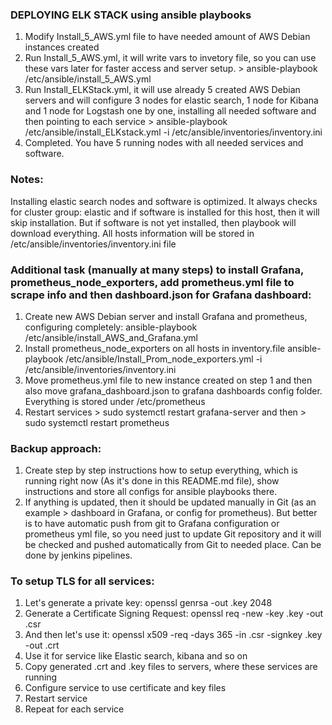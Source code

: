 ### DEPLOYING ELK STACK using ansible playbooks

1. Modify Install_5_AWS.yml file to have needed amount of AWS Debian instances created
2. Run Install_5_AWS.yml, it will write vars to invetory file, so you can use these vars later for faster access and server setup. > ansible-playbook /etc/ansible/install_5_AWS.yml
3. Run Install_ELKStack.yml, it will use already 5 created AWS Debian servers and will configure 3 nodes for elastic search, 1 node for Kibana and 1 node for Logstash one by one, installing all needed software and then pointing to each service > ansible-playbook /etc/ansible/install_ELKstack.yml -i /etc/ansible/inventories/inventory.ini
4. Completed. You have 5 running nodes with all needed services and software.

### Notes: 
Installing elastic search nodes and software is optimized. It always checks for cluster group: elastic and if software is installed for this host, then it will skip installation. But if software is not yet installed, then playbook will download everything.
All hosts information will be stored in /etc/ansible/inventories/inventory.ini file


### Additional task (manually at many steps) to install Grafana, prometheus_node_exporters, add prometheus.yml file to scrape info and then dashboard.json for Grafana dashboard:
1. Create new AWS Debian server and install Grafana and prometheus, configuring completely: ansible-playbook /etc/ansible/install_AWS_and_Grafana.yml 
2. Install prometheus_node_exporters on all hosts in inventory.file ansible-playbook /etc/ansible/Install_Prom_node_exporters.yml -i /etc/ansible/inventories/inventory.ini
3. Move prometheus.yml file to new instance created on step 1 and then also move grafana_dashboard.json to grafana dashboards config folder. Everything is stored under /etc/prometheus
4. Restart services > sudo systemctl restart grafana-server and then > sudo systemctl restart prometheus

### Backup approach:
1. Create step by step instructions how to setup everything, which is running right now (As it's done in this README.md file), show instructions and store all configs for ansible playbooks there.
2. If anything is updated, then it should be updated manually in Git (as an example > dashboard in Grafana, or config for prometheus). But better is to have automatic push from git to Grafana configuration or prometheus yml file, so you need just to update Git repository and it will be checked and pushed automatically from Git to needed place. Can be done by jenkins pipelines.

### To setup TLS for all services:
1. Let's generate a private key: openssl genrsa -out <service-name>.key 2048
2. Generate a Certificate Signing Request: openssl req -new -key <service-name>.key -out <service-name>.csr
3. And then let's use it: openssl x509 -req -days 365 -in <service-name>.csr -signkey <service-name>.key -out <service-name>.crt
4. Use it for service like Elastic search, kibana and so on
5. Copy generated .crt and .key files to servers, where these services are running
6. Configure service to use certificate and key files
7. Restart service
8. Repeat for each service
